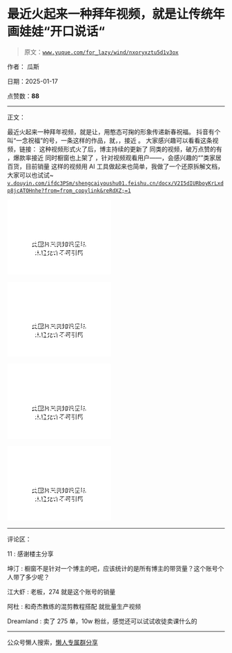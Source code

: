# 最近火起来一种拜年视频，就是让传统年画娃娃“开口说话“

> 原文：[`www.yuque.com/for_lazy/wind/nxoryxztu5d1v3ox`](https://www.yuque.com/for_lazy/wind/nxoryxztu5d1v3ox)

作者： 瓜斯

日期：2025-01-17

点赞数：**88**

* * *

正文：

最近火起来一种拜年视频，就是让，用憨态可掬的形象传递新春祝福。 抖音有个叫“一念祝福”的号，一条这样的作品，就，，接近 。
大家感兴趣可以看看这条视频，链接： 这种视频形式火了后，博主持续的更新了 同类的视频，破万点赞的有 ，爆款率接近 同时橱窗也上架了
，针对视频观看用户——，会感兴趣的“”类家居百货，目前销量 这样的视频用 AI 工具做起来也简单，我做了一个还原拆解文档，大家可以也试试~ [`v.douyin.com/ifdc3PSm/`](https://v.douyin.com/ifdc3PSm/)[`shengcaiyoushu01.feishu.cn/docx/V2I5dIURboyKrLxdp8jcATOHnhe?from=from_copylink&reRdXZ;=1`](https://shengcaiyoushu01.feishu.cn/docx/V2I5dIURboyKrLxdp8jcATOHnhe?from=from_copylink&reRdXZ;=1)

![](img/68874fc5b04135a148218d7badb78dd0.png "None")

![](img/756e0500bcd43a5aa740000ac1afdbb0.png "None")

![](img/dedbc28b70e816d8724eac1753705b87.png "None")

![](img/e2aee98cd4501455981a36968962ddbb.png "None")

* * *

评论区：

11 : 感谢楼主分享

坤汀 : 橱窗不是针对一个博主的吧，应该统计的是所有博主的带货量？这个账号个人带了多少呢？

江大虾 : 老板，274 就是这个账号的销量

阿杜 : 和奇杰教练的混剪教程搭配 就批量生产视频

Dreamland : 卖了 275 单，10w 粉丝，感觉还可以试试收徒卖课什么的

* * *

公众号懒人搜索，[懒人专属群分享](https://lazybook.fun/#/blog/group)